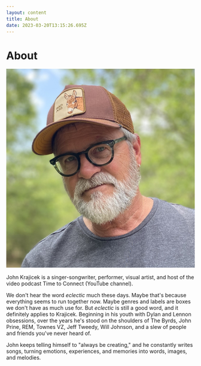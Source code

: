```yaml
---
layout: content
title: About
date: 2023-03-20T13:15:26.695Z
---
```

# About

![john](/images/uploads/img_1353-copy-2-.jpg "JohnBigBend")

John Krajicek is a singer-songwriter, performer, visual artist, and host of the video podcast Time to Connect (YouTube channel).

We don't hear the word *eclectic* much these days. Maybe that's because everything seems to run together now. Maybe genres and labels are boxes we don't have as much use for. But *eclectic* is still a good word, and it definitely applies to Krajicek. Beginning in his youth with Dylan and Lennon obsessions, over the years he's stood on the shoulders of The Byrds, John Prine, REM, Townes VZ, Jeff Tweedy, Will Johnson, and a slew of people and friends you've never heard of.

J﻿ohn keeps telling himself to "always be creating," and he constantly writes songs, turning emotions, experiences, and memories into words, images, and melodies.